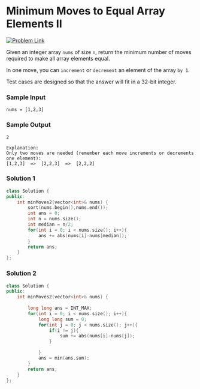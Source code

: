 # Minimum Moves to Equal Array Elements II

[![Problem Link](https://img.shields.io/badge/-LeetCode-FFA116?style=for-the-badge&logo=LeetCode&logoColor=black)](https://leetcode.com/problems/minimum-moves-to-equal-array-elements-ii/description/)

Given an integer array `nums` of size `n`, return the minimum number of moves required to make all array elements equal.

In one move, you can `increment` or `decrement` an element of the array `by 1`.

Test cases are designed so that the answer will fit in a 32-bit integer.

### Sample Input
```
nums = [1,2,3]
```

### Sample Output
```
2

Explanation:
Only two moves are needed (remember each move increments or decrements one element):
[1,2,3]  =>  [2,2,3]  =>  [2,2,2]
```

### Solution 1
```cpp
class Solution {
public:
    int minMoves2(vector<int>& nums) {
        sort(nums.begin(),nums.end());
        int ans = 0;
        int n = nums.size();
        int median = n/2;
        for(int i = 0; i < nums.size(); i++){
            ans += abs(nums[i]-nums[median]);          
        }
        return ans;
    }
};
```

### Solution 2
```cpp
class Solution {
public:
    int minMoves2(vector<int>& nums) {
        
        long long ans = INT_MAX;
        for(int i = 0; i < nums.size(); i++){
            long long sum = 0;
            for(int j = 0; j < nums.size(); j++){
                if(i != j){
                    sum += abs(nums[i]-nums[j]);
                }

            }
            ans = min(ans,sum);
        }
        return ans;
    }
};
```
